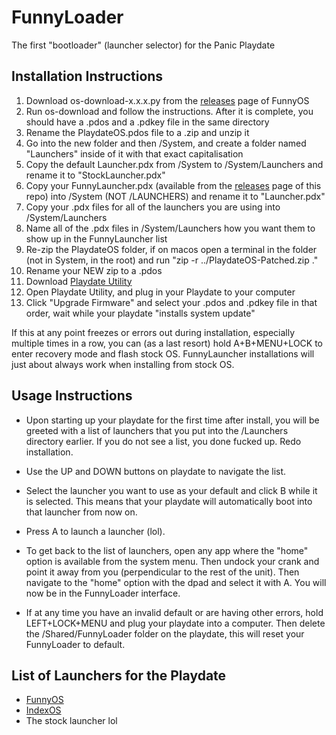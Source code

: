 # FunnyLoader
The first "bootloader" (launcher selector) for the Panic Playdate

## Installation Instructions
1. Download os-download-x.x.x.py from the [releases](https://github.com/RintaDev5792/FunnyOS/releases) page of FunnyOS
1. Run os-download and follow the instructions. After it is complete, you should have a .pdos and a .pdkey file in the same directory
1. Rename the PlaydateOS.pdos file to a .zip and unzip it
1. Go into the new folder and then /System, and create a folder named "Launchers" inside of it with that exact capitalisation
1. Copy the default Launcher.pdx from /System to /System/Launchers and rename it to "StockLauncher.pdx"
1. Copy your FunnyLauncher.pdx (available from the [releases](https://github.com/RintaDev5792/FunnyLoader/releases) page of this repo) into /System (NOT /LAUNCHERS) and rename it to "Launcher.pdx"
1. Copy your .pdx files for all of the launchers you are using into /System/Launchers
1. Name all of the .pdx files in /System/Launchers how you want them to show up in the FunnyLauncher list
1. Re-zip the PlaydateOS folder, if on macos open a terminal in the folder (not in System, in the root) and run "zip -r ../PlaydateOS-Patched.zip ."
1. Rename your NEW zip to a .pdos
1. Download [Playdate Utility](https://download-cdn.panic.com/playdate_utility/)
1. Open Playdate Utility, and plug in your Playdate to your computer
1. Click "Upgrade Firmware" and select your .pdos and .pdkey file in that order, wait while your playdate "installs system update"

If this at any point freezes or errors out during installation, especially multiple times in a row, you can (as a last resort) hold A+B+MENU+LOCK to enter recovery mode and flash stock OS. FunnyLauncher installations will just about always work when installing from stock OS.

## Usage Instructions
- Upon starting up your playdate for the first time after install, you will be greeted with a list of launchers that you put into the /Launchers directory earlier. If you do not see a list, you done fucked up. Redo installation.  
- Use the UP and DOWN buttons on playdate to navigate the list.   
- Select the launcher you want to use as your default and click B while it is selected. This means that your playdate will automatically boot into that launcher from now on.   
- Press A to launch a launcher (lol).   
- To get back to the list of launchers, open any app where the "home" option is available from the system menu. Then undock your crank and point it away from you (perpendicular to the rest of the unit). Then navigate to the "home" option with the dpad and select it with A. You will now be in the FunnyLoader interface.  
  
- If at any time you have an invalid default or are having other errors, hold LEFT+LOCK+MENU and plug your playdate into a computer. Then delete the /Shared/FunnyLoader folder on the playdate, this will reset your FunnyLoader to default.

## List of Launchers for the Playdate
- [FunnyOS](https://github.com/RintaDev5792/FunnyOS/)
- [IndexOS](https://github.com/scratchminer/Index-OS/)
- The stock launcher lol
